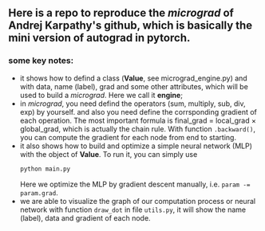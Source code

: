 ## Here is a repo to reproduce the *micrograd* of Andrej Karpathy's github, which is basically the mini version of autograd in pytorch.

### some key notes:

- it shows how to defind a class (**Value**, see micrograd_engine.py) and with data, name (label), grad and some other attributes, which will be used to build a *micrograd*. Here we call it **engine**;
- in *micrograd*, you need defind the operators (sum, multiply, sub, div, exp) by yourself. and also you need define the corrsponding gradient of each operation. The most important formula is
  final_grad = local_grad $\times$ global_grad, which is actually the chain rule. With function `.backward()`, you can compute the gradient for each node from end to starting.
- it also shows how to build and optimize a simple neural network (MLP) with the object of **Value**. To run it, you can simply use
  ```bash
  python main.py
  ```
  Here we optimize the MLP by gradient descent manually, i.e. `param -= param.grad`.
- we are able to visualize the graph of our computation process or neural network with function `draw_dot` in file `utils.py`, it will show the name (label), data and gradient of each node. 
